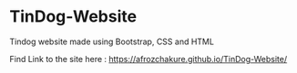 # TinDog-Website
Tindog website made using Bootstrap, CSS and HTML

Find Link to the site here : https://afrozchakure.github.io/TinDog-Website/
